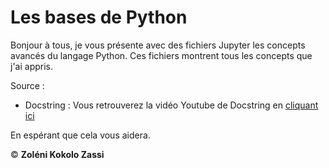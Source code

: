 # Les bases de Python

Bonjour à tous, je vous présente avec des fichiers Jupyter les concepts avancés du langage Python. Ces fichiers montrent tous les concepts que j'ai appris.


Source :
- Docstring : Vous retrouverez la vidéo Youtube de Docstring en <a href = "https://www.youtube.com/watch?v=LamjAFnybo0&t=1s"> cliquant ici</a>

En espérant que cela vous aidera.

&#169; <b>Zoléni Kokolo Zassi</b>
